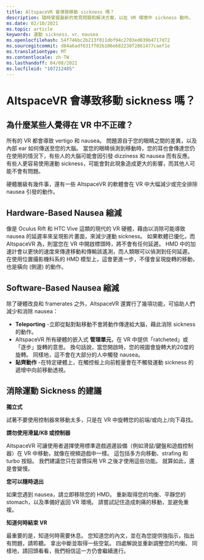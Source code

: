 ```yaml
---
title: AltspaceVR 會導致移動 sickness 嗎？
description: 隨時掌握最新的常見問題和解決方案，以在 VR 環境中 sickness 動作。
ms.date: 02/10/2021
ms.topic: article
keywords: 運動 sickness、vr、nausea
ms.openlocfilehash: 54f746bc2b213f011dbf94c2703ed039b4717d72
ms.sourcegitcommit: d84a6adf631ff02b106e682238f2861477caef1e
ms.translationtype: MT
ms.contentlocale: zh-TW
ms.lasthandoff: 04/08/2021
ms.locfileid: "107212485"
---
```

# <a name="will-altspacevr-cause-motion-sickness"></a>AltspaceVR 會導致移動 sickness 嗎？

## <a name="why-do-some-people-feel-ill-in-vr"></a>為什麼某些人覺得在 VR 中不正確？

所有的 VR 都會導致 vertigo 和 nausea。 問題源自于您的眼睛之間的差異，以及內部 ear 如何傳送至您的大腦。 當您的眼睛偵測到移動時，您的耳也會傳達您仍在使用的情況下，有些人的大腦可能會因引發 dizziness 和 nausea 而有反應。 有些人更容易使用運動 sickness，可能會對此現象造成更大的影響，而其他人可能不會有問題。 

硬體層級有幾件事，還有一些 AltspaceVR 的軟體會在 VR 中大幅減少或完全排除 nausea 引發的動作。

## <a name="hardware-based-nausea-reduction"></a>Hardware-Based Nausea 縮減

像是 Oculus Rift 和 HTC Vive 這類的現代的 VR 硬體，藉由以消除可能導致 nausea 的延遲率來呈現影片畫面，來減少運動 sickness。 如果軟體已優化，而 AltspaceVR 為，則當您在 VR 中開啟標頭時，將不會有任何延遲。 HMD 中的加速計會以更快的速度來傳達移動和傳輸該遙測，而人類眼可以偵測到任何延遲。 在使用位置攝影機科系的 HMD 模型上，這會更進一步，不僅會呈現旋轉的移動，也是橫向 (側邊) 的動作。

## <a name="software-based-nausea-reduction"></a>Software-Based Nausea 縮減

除了硬體改良和 framerates 之外，AltspaceVR 還實行了幾項功能，可協助人們減少和消除 nausea：

* **Teleporting** -立即從點對點移動不會將動作傳達給大腦，藉此消除 sickness 的動作。
* AltspaceVR 所有硬體的嵌入式 **管理單元**，在 VR 中提供「ratcheted」或「逐步」旋轉的意思。 換句話說，當您開啟時，您的視圖會旋轉大約20度的旋轉。 同樣地，這不會在大部分的人中觸發 nausea。
* **貼齊動作** -在特定硬體上，在觸控板上向前輕量會在不觸發運動 sickness 的遞增中向前移動透視。 
 
## <a name="suggestions-for-eliminating-motion-sickness"></a>消除運動 Sickness 的建議

**獨立式**

試著不要使用控制器來移動太多，只是在 VR 中旋轉您的前端/或向上/向下尋找。

**請勿使用滑鼠/KB 或控制器**

AltspaceVR 可讓使用者選擇使用標準遊戲週邊設備（例如滑鼠/鍵盤和遊戲控制器）在 VR 中移動，就像在視頻遊戲中一樣。 這包括多方向移動、strafing 和 turbo 按鈕。 我們建議您只在習慣採用 VR 之後才使用這些功能。 就算如此，還是會變慢。

**您可以隨時退出**

如果您遇到 nausea，請立即移除您的 HMD。 重新取得您的均衡、平靜您的 stomach，以及準備好返回 VR 環境。 請嘗試記住造成刺痛的移動，並避免重複。

**知道何時結束 VR**

最重要的是，知道何時需要休息。 您知道您的內文，並在為您提供強指示，指出有問題，請聆聽。 拿出中斷並取得一些空氣。 四處解說並重新調整您的均衡。 同樣地，請回頭看看，我們相信這一方仍會繼續進行。